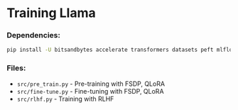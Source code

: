 # Training Llama

### Dependencies:
```bash
pip install -U bitsandbytes accelerate transformers datasets peft mlflow
```

### Files:
- `src/pre_train.py` - Pre-training with FSDP, QLoRA    
- `src/fine-tune.py` - Fine-tuning with FSDP, QLoRA
- `src/rlhf.py` - Training with RLHF
